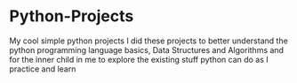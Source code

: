 # Python-Projects
 My cool simple python projects
 I did these projects to better understand the python programming language basics, Data Structures and Algorithms and for the inner child in me to explore the existing stuff python can do as I practice and learn
